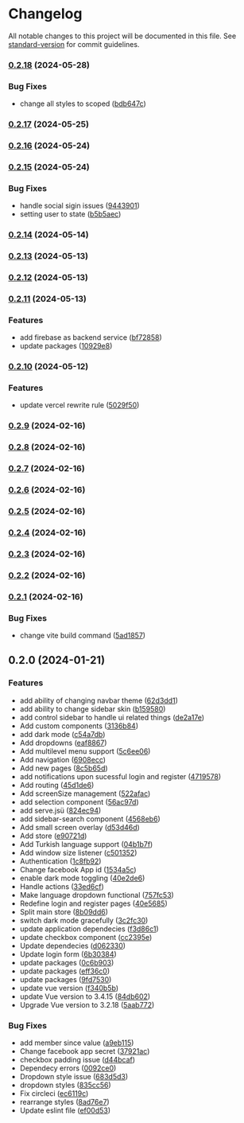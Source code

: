 # Changelog

All notable changes to this project will be documented in this file. See [standard-version](https://github.com/conventional-changelog/standard-version) for commit guidelines.

### [0.2.18](https://github.com/erdkse/adminlte-3-vue/compare/v0.2.17...v0.2.18) (2024-05-28)


### Bug Fixes

* change all styles to scoped ([bdb647c](https://github.com/erdkse/adminlte-3-vue/commit/bdb647cca14aa36df9e486104a5e8b23c9eecf7d))

### [0.2.17](https://github.com/erdkse/adminlte-3-vue/compare/v0.2.16...v0.2.17) (2024-05-25)

### [0.2.16](https://github.com/erdkse/adminlte-3-vue/compare/v0.2.15...v0.2.16) (2024-05-24)

### [0.2.15](https://github.com/erdkse/adminlte-3-vue/compare/v0.2.14...v0.2.15) (2024-05-24)


### Bug Fixes

* handle social sigin issues ([9443901](https://github.com/erdkse/adminlte-3-vue/commit/9443901f7a5dd9d59e99f5037e4caea6ddaa8ff3))
* setting user to state ([b5b5aec](https://github.com/erdkse/adminlte-3-vue/commit/b5b5aecc124a17480ac9766a717c1c9bfa732c1c))

### [0.2.14](https://github.com/erdkse/adminlte-3-vue/compare/v0.2.13...v0.2.14) (2024-05-14)

### [0.2.13](https://github.com/erdkse/adminlte-3-vue/compare/v0.2.12...v0.2.13) (2024-05-13)

### [0.2.12](https://github.com/erdkse/adminlte-3-vue/compare/v0.2.11...v0.2.12) (2024-05-13)

### [0.2.11](https://github.com/erdkse/adminlte-3-vue/compare/v0.2.10...v0.2.11) (2024-05-13)


### Features

* add firebase as backend service ([bf72858](https://github.com/erdkse/adminlte-3-vue/commit/bf728588f9869ee02d9778fc93bcc4dbd7561f2c))
* update packages ([10929e8](https://github.com/erdkse/adminlte-3-vue/commit/10929e8ad5b9da0e859645e559c79513b379d1b3))

### [0.2.10](https://github.com/erdkse/adminlte-3-vue/compare/v0.2.9...v0.2.10) (2024-05-12)


### Features

* update vercel rewrite rule ([5029f50](https://github.com/erdkse/adminlte-3-vue/commit/5029f50163e5898c61c9cc68ff4111a832dd4952))

### [0.2.9](https://github.com/erdkse/adminlte-3-vue/compare/v0.2.8...v0.2.9) (2024-02-16)

### [0.2.8](https://github.com/erdkse/adminlte-3-vue/compare/v0.2.7...v0.2.8) (2024-02-16)

### [0.2.7](https://github.com/erdkse/adminlte-3-vue/compare/v0.2.6...v0.2.7) (2024-02-16)

### [0.2.6](https://github.com/erdkse/adminlte-3-vue/compare/v0.2.5...v0.2.6) (2024-02-16)

### [0.2.5](https://github.com/erdkse/adminlte-3-vue/compare/v0.2.4...v0.2.5) (2024-02-16)

### [0.2.4](https://github.com/erdkse/adminlte-3-vue/compare/v0.2.3...v0.2.4) (2024-02-16)

### [0.2.3](https://github.com/erdkse/adminlte-3-vue/compare/v0.2.2...v0.2.3) (2024-02-16)

### [0.2.2](https://github.com/erdkse/adminlte-3-vue/compare/v0.2.1...v0.2.2) (2024-02-16)

### [0.2.1](https://github.com/erdkse/adminlte-3-vue/compare/v0.2.0...v0.2.1) (2024-02-16)


### Bug Fixes

* change vite build command ([5ad1857](https://github.com/erdkse/adminlte-3-vue/commit/5ad1857d4f4042668d312c8f30f0c82f9d82d5d5))

## 0.2.0 (2024-01-21)


### Features

* add ability of changing navbar theme ([62d3dd1](https://github.com/erdkse/adminlte-3-vue/commit/62d3dd1fd2b0f06d705dbda98d2e832be3794063))
* add ability to change sidebar skin ([b159580](https://github.com/erdkse/adminlte-3-vue/commit/b159580aa9557467f8e946329b168fb32c2fc128))
* add control sidebar to handle ui related things ([de2a17e](https://github.com/erdkse/adminlte-3-vue/commit/de2a17ed7f328811e556652b7e21c85655b3b4df))
* Add custom components ([3136b84](https://github.com/erdkse/adminlte-3-vue/commit/3136b8470d024155a95e0d8401d246d571152f54))
* add dark mode ([c54a7db](https://github.com/erdkse/adminlte-3-vue/commit/c54a7db0202f58751f9ccd8ca2287bd5ef3c87f1))
* Add dropdowns ([eaf8867](https://github.com/erdkse/adminlte-3-vue/commit/eaf8867e1d605fdbc4d024102202cd8e957f4bfb))
* Add multilevel menu support ([5c6ee06](https://github.com/erdkse/adminlte-3-vue/commit/5c6ee060d99f11f833e70f47aa0a7b63ab9dc4c1))
* Add navigation ([6908ecc](https://github.com/erdkse/adminlte-3-vue/commit/6908ecc776c7daf94d52dd5ccb12cfd1d5057408))
* Add new pages ([8c5b65d](https://github.com/erdkse/adminlte-3-vue/commit/8c5b65db1971d0bbc8bd6184f2e79d822807fd1f))
* add notifications upon sucessful login and register ([4719578](https://github.com/erdkse/adminlte-3-vue/commit/471957892b2753ff91baa92727f1baafff56d9c3))
* Add routing ([45d1de6](https://github.com/erdkse/adminlte-3-vue/commit/45d1de62256d95c901c92e54a859f4c150b4cad7))
* Add screenSize management ([522afac](https://github.com/erdkse/adminlte-3-vue/commit/522afac80cbf129db05937a448b6e15aaf44f71f))
* add selection component ([56ac97d](https://github.com/erdkse/adminlte-3-vue/commit/56ac97d039e7e319edcd945a7186eb96def1729c))
* add serve.jsü ([824ec94](https://github.com/erdkse/adminlte-3-vue/commit/824ec941f7ba5f18b66bf49a268de312effae691))
* add sidebar-search component ([4568eb6](https://github.com/erdkse/adminlte-3-vue/commit/4568eb656cb631ba81277de0564d89d736adb937))
* Add small screen overlay ([d53d46d](https://github.com/erdkse/adminlte-3-vue/commit/d53d46dab8537dbf830583719717960cda8f6d60))
* Add store ([e90721d](https://github.com/erdkse/adminlte-3-vue/commit/e90721d63cb3257cb06ad73aa279730eca5e430b))
* Add Turkish language support ([04b1b7f](https://github.com/erdkse/adminlte-3-vue/commit/04b1b7ff487b77dc350aa20933b96deaead571cc))
* Add window size listener ([c501352](https://github.com/erdkse/adminlte-3-vue/commit/c501352e7eeff1bbd4120accde2ea17c741303a3))
* Authentication ([1c8fb92](https://github.com/erdkse/adminlte-3-vue/commit/1c8fb923730ac4f2de746f73f5d449cbdc434fd1))
* Change facebook App id ([1534a5c](https://github.com/erdkse/adminlte-3-vue/commit/1534a5c23eb0ba7eef8b2e974355121345726dad))
* enable dark mode toggling ([40e2de6](https://github.com/erdkse/adminlte-3-vue/commit/40e2de6be74e731e6f86228135e60a2805a7dde5))
* Handle actions ([33ed6cf](https://github.com/erdkse/adminlte-3-vue/commit/33ed6cfe09f7058670dd2b00482e82979d4bd44d))
* Make language dropdown functional ([757fc53](https://github.com/erdkse/adminlte-3-vue/commit/757fc53817823c2164a27e1d4a2dba042d61229d))
* Redefine login and register pages ([40e5685](https://github.com/erdkse/adminlte-3-vue/commit/40e568544b92e6d3c995a54f42762e3a3cc19dcc))
* Split main store ([8b09dd6](https://github.com/erdkse/adminlte-3-vue/commit/8b09dd678d63e306428ead1c3eaf60d39fd2840f))
* switch dark mode gracefully ([3c2fc30](https://github.com/erdkse/adminlte-3-vue/commit/3c2fc303ceccf9b1d30bda063bc07876a411f7cf))
* update application dependecies ([f3d86c1](https://github.com/erdkse/adminlte-3-vue/commit/f3d86c14113f8dd45362b41437ecd9fc9eb33177))
* update checkbox component ([cc2395e](https://github.com/erdkse/adminlte-3-vue/commit/cc2395ec7f003a9d001983275acfc0da0ee6c4de))
* Update dependecies ([d062330](https://github.com/erdkse/adminlte-3-vue/commit/d06233089586bfb26655eb4ab5f8383154f77fbb))
* Update login form ([6b30384](https://github.com/erdkse/adminlte-3-vue/commit/6b303840aca35cf46d54ac18c1c9fb01ccab68c9))
* update packages ([0c6b903](https://github.com/erdkse/adminlte-3-vue/commit/0c6b903dba8b9f891f07cf9fa726673e1e0913ac))
* update packages ([eff36c0](https://github.com/erdkse/adminlte-3-vue/commit/eff36c0c4dee6f19cc30f1a210ea7c909cce7841))
* update packages ([9fd7530](https://github.com/erdkse/adminlte-3-vue/commit/9fd753046b43d44d5d88bce50959f1325f4e4ea1))
* update vue version ([f340b5b](https://github.com/erdkse/adminlte-3-vue/commit/f340b5b887889e8668d7e70c03c0f6d17fe92e61))
* update Vue version to 3.4.15 ([84db602](https://github.com/erdkse/adminlte-3-vue/commit/84db602ddafb6d4512752e450590e2fe670b7619))
* Upgrade Vue version to 3.2.18 ([5aab772](https://github.com/erdkse/adminlte-3-vue/commit/5aab7728c5efccf681797e5b34345aeef520e893))


### Bug Fixes

* add member since value ([a9eb115](https://github.com/erdkse/adminlte-3-vue/commit/a9eb115dcf9e9695d2f149b5eaa51b0fb93ad274))
* Change facebook app secret ([37921ac](https://github.com/erdkse/adminlte-3-vue/commit/37921acb508c8912a89b9072285042bd4cec1d8f))
* checkbox padding issue ([d44bcaf](https://github.com/erdkse/adminlte-3-vue/commit/d44bcaffdcc93e43e1ae93291b1f0daa72fff616))
* Dependecy errors ([0092ce0](https://github.com/erdkse/adminlte-3-vue/commit/0092ce08ca0bb2bf966a083927861ae65ca3ccf1))
* Dropdown style issue ([683d5d3](https://github.com/erdkse/adminlte-3-vue/commit/683d5d3267e4ed84be17b9dd1d5e3e12421e9fd0))
* dropdown styles ([835cc56](https://github.com/erdkse/adminlte-3-vue/commit/835cc568828688179b60f4a73e2669b641dfe987))
* Fix circleci ([ec6119c](https://github.com/erdkse/adminlte-3-vue/commit/ec6119c244ebd4bb44ee293be4d479723175d9fc))
* rearrange styles ([8ad76e7](https://github.com/erdkse/adminlte-3-vue/commit/8ad76e706b0353b25c57169c14062ceae9b4bff7))
* Update eslint file ([ef00d53](https://github.com/erdkse/adminlte-3-vue/commit/ef00d53eaedf470390228a073379cd0d1613a151))
